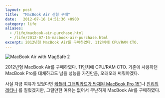 ```yaml
---
layout: post
title:  "MacBook Air 신형 구매"
date:   2012-07-16 14:51:36 +0900
category: life
aliases:
  - /life/macbook-air-purchase.html
  - /life/2012-07-16-macbook-air-purchase.html
excerpt: 2012년형 MacBook Air를 구매하였다. 11인치에 CPU/RAM CTO.
---
```


![MacBook Air with MagSafe 2](https://cdn.si.mpli.st/2012-07-16-macbook-air.jpg)

2012년형 MacBook Air를 구매하였다. 11인치에 CPU/RAM CTO. 기존에 사용하던 MacBook Pro를 대체하고도 남을 성능을 가진만큼, 오래오래 써줘야겠다.

사실 자금 여유가 있었다면 [케플러 그래픽카드가 탑재된 MacBook Pro 15"](http://store.apple.com/kr/configure/MD104KH/A?)나 [진리의 레티나](http://store.apple.com/kr/configure/MC975KH/A?) 를 질렀겠지만, 그럴만한 여유는 없어서 무난하게 MacBook Air를 구매하였다.